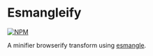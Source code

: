 # Esmangleify

[![NPM](https://nodei.co/npm/browserify-esprima-tools.png)](https://github.com/bholloway/esmangleify)

A minifier browserify transform using [esmangle](https://github.com/estools/esmangle).